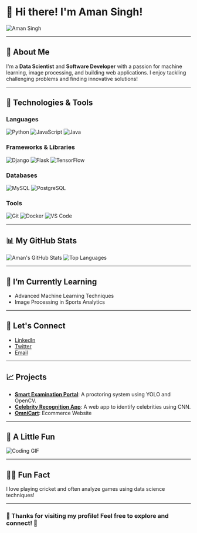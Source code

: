 # 👋 Hi there! I'm **Aman Singh**!

![Aman Singh](https://media.giphy.com/media/JIX9t2j0ZTN9S/giphy.gif)

---

## 🚀 About Me
I'm a **Data Scientist** and **Software Developer** with a passion for machine learning, image processing, and building web applications. I enjoy tackling challenging problems and finding innovative solutions!

---

## 🔧 Technologies & Tools
### Languages
![Python](https://img.shields.io/badge/Python-3.8-blue)
![JavaScript](https://img.shields.io/badge/JavaScript-ES6-yellow)
![Java](https://img.shields.io/badge/Java-11-orange)

### Frameworks & Libraries
![Django](https://img.shields.io/badge/Django-3.2-green)
![Flask](https://img.shields.io/badge/Flask-2.0-red)
![TensorFlow](https://img.shields.io/badge/TensorFlow-2.6.0-orange)

### Databases
![MySQL](https://img.shields.io/badge/MySQL-8.0-00758f)
![PostgreSQL](https://img.shields.io/badge/PostgreSQL-13.3-blue)

### Tools
![Git](https://img.shields.io/badge/Git-F05032?logo=git&logoColor=white)
![Docker](https://img.shields.io/badge/Docker-2496ED?logo=docker&logoColor=white)
![VS Code](https://img.shields.io/badge/VS%20Code-007ACC?logo=visual-studio-code&logoColor=white)

---

## 📊 My GitHub Stats
![Aman's GitHub Stats](https://github-readme-stats.vercel.app/api?username=your-username&show_icons=true&theme=radical&count_private=true)
![Top Languages](https://github-readme-stats.vercel.app/api/top-langs/?username=your-username&layout=compact&theme=radical)

---

## 🌱 I’m Currently Learning
- Advanced Machine Learning Techniques
- Image Processing in Sports Analytics

---

## 💬 Let's Connect
- [LinkedIn](https://www.linkedin.com/in/your-linkedin)
- [Twitter](https://twitter.com/your-twitter)
- [Email](mailto:your-email@example.com)

---

## 📈 Projects
- **[Smart Examination Portal](https://github.com/AmanRana07/Smart-Examination-Portal-with-AI-Proctoring.git)**: A proctoring system using YOLO and OpenCV.
- **[Celebrity Recognition App](https://github.com/AmanRana07/Cricket-Prediction-and-Analysis-Using-Java.git)**: A web app to identify celebrities using CNN.
- **[OmniCart](https://github.com/AmanRana07/OmniCart.git)**: Ecommerce Website

---

## 🎨 A Little Fun
![Coding GIF](https://media.giphy.com/media/hpI6CCAdMiTzq/giphy.gif)

---

## 👨‍💻 Fun Fact
I love playing cricket and often analyze games using data science techniques!

---

### 🌟 Thanks for visiting my profile! Feel free to explore and connect! 🌟
